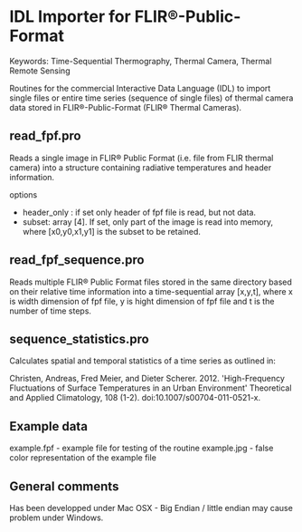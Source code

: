 IDL Importer for FLIR&reg;-Public-Format 
==================

Keywords: Time-Sequential Thermography, Thermal Camera, Thermal Remote Sensing

Routines for the commercial Interactive Data Language (IDL) to import single files or entire time series (sequence of single files) of thermal camera data stored in FLIR&reg;-Public-Format (FLIR&reg; Thermal Cameras).

read_fpf.pro
----------------

Reads a single image in FLIR&reg; Public Format (i.e. file from FLIR thermal camera) into a structure containing radiative temperatures and header information.

options
*   header_only : if set only header of fpf file is read, but not data.
*   subset: array [4]. If set, only part of the image is read into memory, where [x0,y0,x1,y1] is the subset to be retained.

read_fpf_sequence.pro
----------------

Reads multiple FLIR&reg; Public Format files stored in the same directory based on their relative time information into a time-sequential array [x,y,t], where x is width dimension of fpf file, y is hight dimension of fpf file and t is the number of time steps.

sequence_statistics.pro
----------------

Calculates spatial and temporal statistics of a time series as outlined in:

Christen, Andreas, Fred Meier, and Dieter Scherer. 2012. 'High-Frequency Fluctuations of Surface Temperatures in an Urban Environment' Theoretical and Applied Climatology, 108 (1-2). doi:10.1007/s00704-011-0521-x.

Example data
----------------
example.fpf - example file for testing of the routine
example.jpg - false color representation of the example file

General comments
----------------
Has been developped under Mac OSX - Big Endian / little endian may cause problem under Windows.
